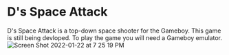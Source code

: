 # D's Space Attack
D's Space Attack is a top-down space shooter for the Gameboy. This game is still being devloped.
To play the game you will need a Gameboy emulator.
![Screen Shot 2022-01-22 at 7 25 19 PM](https://user-images.githubusercontent.com/5157160/150661602-c3963776-fb8d-47dc-9dca-ae47f4517397.png)
